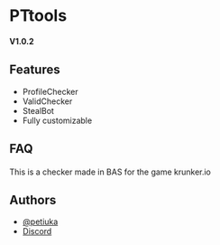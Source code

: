 # PTtools
#### V1.0.2


## Features

- ProfileChecker
- ValidChecker
- StealBot
- Fully customizable


## FAQ

#### 
This is a checker made in BAS for the game krunker.io

## Authors

- [@petiuka](https://www.github.com/petiuka)
- [Discord](https://dsc.gg/ptw)
